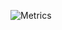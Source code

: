 ![Metrics](https://metrics.lecoq.io/divyanshugit?template=classic&introduction=1&lines=1&languages=1&isocalendar=1&isocalendar.duration=half-year&languages.colors=github&languages.threshold=0%25&introduction.title=true&config.timezone=Asia%2FKolkata)
